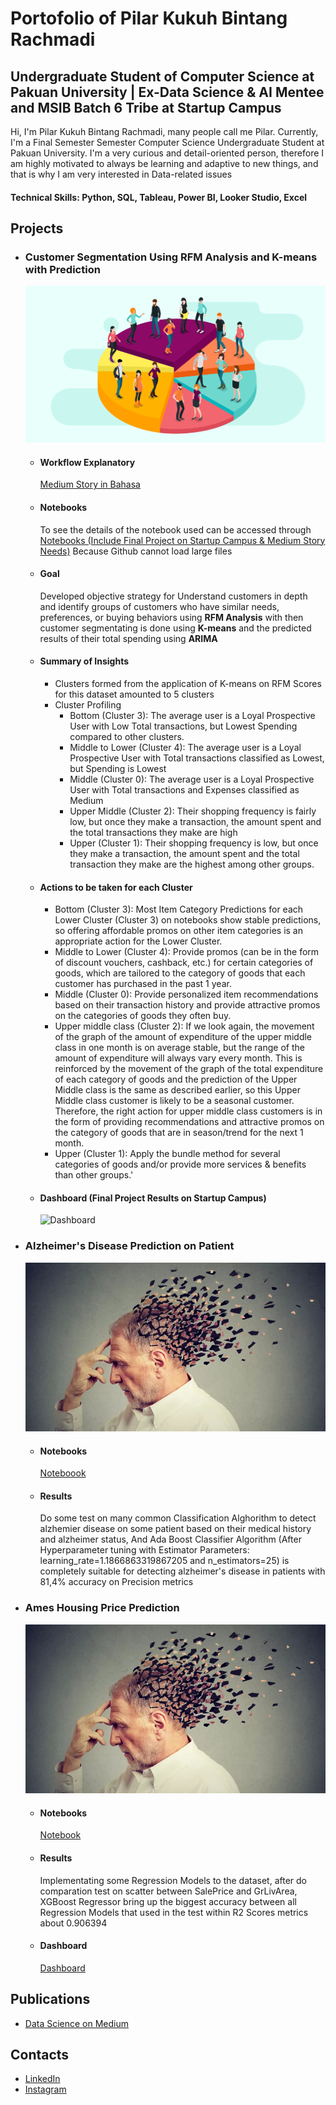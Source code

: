 # Portofolio of Pilar Kukuh Bintang Rachmadi

## Undergraduate Student of Computer Science at Pakuan University | Ex-Data Science & AI Mentee and MSIB Batch 6 Tribe at Startup Campus

Hi, I'm Pilar Kukuh Bintang Rachmadi, many people call me Pilar. Currently, I'm a Final Semester Semester Computer Science Undergraduate Student at Pakuan University. I'm a very curious and detail-oriented person, therefore I am highly motivated to always be learning and adaptive to new things, and that is why I am very interested in Data-related issues

#### Technical Skills: Python, SQL, Tableau, Power BI, Looker Studio, Excel

## Projects
- ### Customer Segmentation Using RFM Analysis and K-means with Prediction

  ![Theme](/assets/customer-segmentation-social.png)

  - #### Workflow Explanatory
    [Medium Story in Bahasa](https://medium.com/@pilarkbr/segmentasi-pelanggan-menggunakan-rfm-dan-k-means-978f2cfa5ca4)
  
  - #### Notebooks
    To see the details of the notebook used can be accessed through [Notebooks (Include Final Project on Startup Campus & Medium Story Needs)](https://colab.research.google.com/drive/1kC1dS0MDsBoOxX-HXtIWr1e7uJVTd_HS?usp=sharing) Because Github cannot load large files

  - #### Goal
    Developed objective strategy for Understand customers in depth and identify groups of customers who have similar needs, preferences, or buying behaviors using **RFM Analysis** with then customer segmentating is done using **K-means** and the predicted results of their total spending using **ARIMA** 

  - #### Summary of Insights
    - Clusters formed from the application of K-means on RFM Scores for this dataset amounted to 5 clusters
    - Cluster Profiling
         - Bottom (Cluster 3): The average user is a Loyal Prospective User with Low Total transactions, but Lowest Spending compared to other clusters.
         - Middle to Lower (Cluster 4): The average user is a Loyal Prospective User with Total transactions classified as Lowest, but Spending is Lowest
         - Middle (Cluster 0): The average user is a Loyal Prospective User with Total transactions and Expenses classified as Medium
         - Upper Middle (Cluster 2): Their shopping frequency is fairly low, but once they make a transaction, the amount spent and the total transactions they make are high
         - Upper (Cluster 1): Their shopping frequency is low, but once they make a transaction, the amount spent and the total transaction they make are the highest among other groups.

  - #### Actions to be taken for each Cluster
    - Bottom (Cluster 3):
    Most Item Category Predictions for each Lower Cluster (Cluster 3) on notebooks show stable predictions, so offering affordable promos on other item categories is an appropriate action for the Lower Cluster.
    - Middle to Lower (Cluster 4):
    Provide promos (can be in the form of discount vouchers, cashback, etc.) for certain categories of goods, which are tailored to the category of goods that each customer has purchased in the past 1 year.
    - Middle (Cluster 0):
    Provide personalized item recommendations based on their transaction history and provide attractive promos on the categories of goods they often buy.
    - Upper middle class (Cluster 2):
    If we look again, the movement of the graph of the amount of expenditure of the upper middle class in one month is on average stable, but the range of the amount of expenditure will always vary every month.
    This is reinforced by the movement of the graph of the total expenditure of each category of goods and the prediction of the Upper Middle class is the same as described earlier, so this Upper Middle class customer is likely to be a seasonal customer.
    Therefore, the right action for upper middle class customers is in the form of providing recommendations and attractive promos on the category of goods that are in season/trend for the next 1 month.
    - Upper (Cluster 1):
    Apply the bundle method for several categories of goods and/or provide more services & benefits than other groups.'

  - #### Dashboard (Final Project Results on Startup Campus)
    ![Dashboard](/assets/Tim%2010D%20-%20Dashboard%20HD.jpg)

- ### Alzheimer's Disease Prediction on Patient

  ![Theme](/assets/049818600_1605522157-Ilustrasi-Alzheimer-Sama-dengan-Demensia-shutterstock_754295458.jpg)

    - #### Notebooks

      [Noteboook](https://github.com/PilarKBR/Projects/blob/Data-Science-Projects/Classification/Alzhemer%20Pred/Alzheimer%20Classification.ipynb)

    - #### Results
      Do some test on many common Classification Alghorithm to detect alzhemier disease on some patient based on their medical history and alzheimer status, And Ada Boost Classifier Algorithm (After Hyperparameter tuning with Estimator Parameters: learning_rate=1.1866863319867205 and n_estimators=25) is completely suitable for detecting alzheimer's disease in patients with 81,4% accuracy on Precision metrics      

- ### Ames Housing Price Prediction

  ![Theme](/assets/049818600_1605522157-Ilustrasi-Alzheimer-Sama-dengan-Demensia-shutterstock_754295458.jpg)

    - #### Notebooks
      [Notebook](https://github.com/PilarKBR/Projects/blob/Data-Science-Projects/Regression%20%26%20Time%20Series/Ames%20House%20Pricing/SC61017_Pilar_Kukuh_Bintang_Rachmadi_Machine_Learning_Fix.ipynb)
      
    - #### Results
      Implementating some Regression Models to the dataset, after do comparation test on scatter between SalePrice and GrLivArea, XGBoost Regressor bring up the biggest accuracy between all Regression Models that used in the test within R2 Scores metrics about 0.906394
    
    - #### Dashboard
      [Dashboard](https://lookerstudio.google.com/reporting/cabee44b-8721-431d-b3b0-c692ff55cc92)

## Publications
- [Data Science on Medium](https://medium.com/@pilarkbr)

## Contacts
- [LinkedIn](https://www.linkedin.com/in/pilarkbr/)
- [Instagram](https://www.instagram.com/pilkbr28/)
